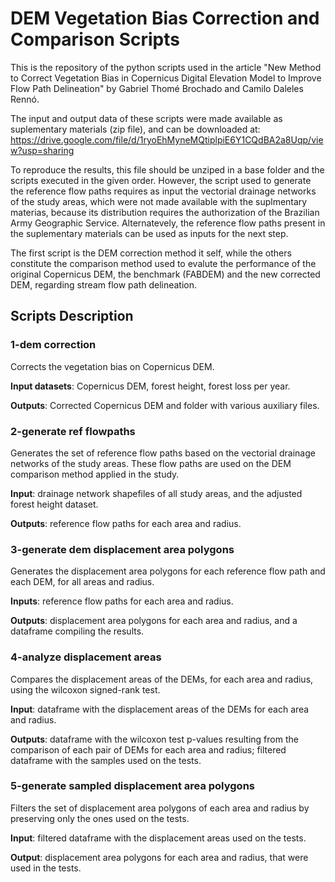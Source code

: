 # DEM Vegetation Bias Correction and Comparison Scripts

This is the repository of the python scripts used in the article "New Method to Correct Vegetation Bias in Copernicus Digital Elevation Model to Improve Flow Path Delineation" by Gabriel Thomé Brochado and Camilo Daleles Rennó.

The input and output data of these scripts were made available as suplementary materials (zip file), and can be downloaded at: https://drive.google.com/file/d/1ryoEhMyneMQtiplpiE6Y1CQdBA2a8Uqp/view?usp=sharing

To reproduce the results, this file should be unziped in a base folder and the scripts executed in the given order. However, the script used to generate the reference flow paths requires as input the vectorial drainage networks of the study areas, which were not made available with the suplmentary materias, because its distribution requires the authorization of the Brazilian Army Geographic Service. Alternatevely, the reference flow paths present in the suplementary materials can be used as inputs for the next step.

The first script is the DEM correction method it self, while the others constitute the comparison method used to evalute the performance of the original Copernicus DEM, the benchmark (FABDEM) and the new corrected DEM, regarding stream flow path delineation.

## Scripts Description

### 1-dem correction
Corrects the vegetation bias on Copernicus DEM.

**Input datasets**: Copernicus DEM, forest height, forest loss per year.

**Outputs**: Corrected Copernicus DEM and folder with various auxiliary files.

### 2-generate ref flowpaths
Generates the set of reference flow paths based on the vectorial drainage networks of the study areas. These flow paths are used on the DEM comparison method applied in the study.

**Input**: drainage network shapefiles of all study areas, and the adjusted forest height dataset.

**Outputs**: reference flow paths for each area and radius.

### 3-generate dem displacement area polygons
Generates the displacement area polygons for each reference flow path and each DEM, for all areas and radius.

**Inputs**: reference flow paths for each area and radius.

**Outputs**: displacement area polygons for each area and radius, and a dataframe compiling the results.

### 4-analyze displacement areas
Compares the displacement areas of the DEMs, for each area and radius, using the wilcoxon signed-rank test.

**Input**: dataframe with the displacement areas of the DEMs for each area and radius.

**Outputs**: dataframe with the wilcoxon test p-values resulting from the comparison of each pair of DEMs for each area and radius; filtered dataframe with the samples used on the tests.

### 5-generate sampled displacement area polygons
Filters the set of displacement area polygons of each area and radius by preserving only the ones used on the tests.

**Input**: filtered dataframe with the displacement areas used on the tests.

**Output**: displacement area polygons for each area and radius, that were used in the tests.





